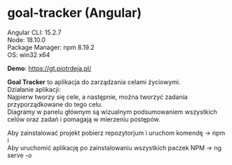 # goal-tracker (Angular)



Angular CLI: 15.2.7<br />
Node: 18.10.0<br />
Package Manager: npm 8.19.2<br />
OS: win32 x64<br />

**Demo**: https://gt.piotrdeja.pl/

**Goal Tracker** to aplikacja do zarządzania celami życiowymi. <br />
Działanie aplikacji:<br />
Najpierw tworzy się cele, a następnie, można tworzyć zadania przyporządkowane do tego celu.<br />
Diagramy w panelu głównym są wizualnym podsumowaniem wszystkich celów oraz zadań i pomagają w mierzeniu postępów.<br />

Aby zainstalować projekt pobierz repozytorjum i uruchom komendę -> npm i<br />
Aby uruchomić aplikację po zainstalowaniu wszystkich paczek NPM -> ng serve -o
